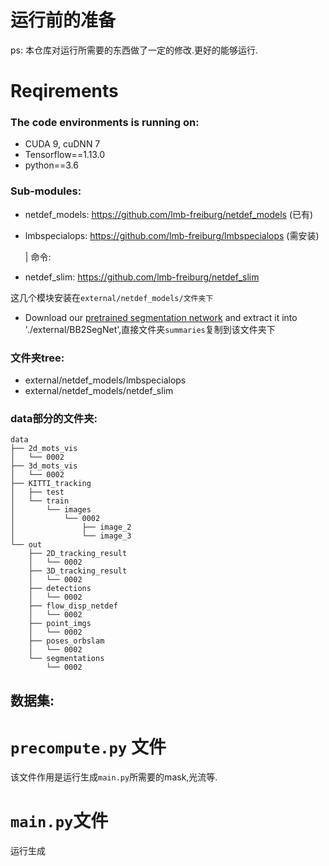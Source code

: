 # 运行前的准备
ps: 本仓库对运行所需要的东西做了一定的修改.更好的能够运行.
# Reqirements
### The code environments is running on:
- CUDA 9, cuDNN 7
- Tensorflow==1.13.0
- python==3.6 

### Sub-modules:
- netdef_models: https://github.com/lmb-freiburg/netdef_models (已有)
- lmbspecialops: https://github.com/lmb-freiburg/lmbspecialops (需安装)
  
  | 命令:
- netdef_slim: https://github.com/lmb-freiburg/netdef_slim

这几个模块安装在`external/netdef_models/文件夹下`

- Download our [pretrained segmentation network](https://drive.google.com/open?id=1Jj3VpAo7WJ-8Tvr7M3XLTA2WrUivvvNA) and extract it into './external/BB2SegNet',直接文件夹`summaries`复制到该文件夹下

### 文件夹tree:

- external/netdef_models/lmbspecialops
- external/netdef_models/netdef_slim
  
### data部分的文件夹:
```
data
├── 2d_mots_vis
│   └── 0002
├── 3d_mots_vis
│   └── 0002
├── KITTI_tracking
│   ├── test
│   └── train
│       └── images
│           └── 0002
│               ├── image_2
│               └── image_3
└── out
    ├── 2D_tracking_result
    │   └── 0002
    ├── 3D_tracking_result
    │   └── 0002
    ├── detections
    │   └── 0002
    ├── flow_disp_netdef
    │   └── 0002
    ├── point_imgs
    │   └── 0002
    ├── poses_orbslam
    │   └── 0002
    └── segmentations
        └── 0002
```

## 数据集:


# `precompute.py` 文件
该文件作用是运行生成`main.py`所需要的mask,光流等.


# `main.py`文件
运行生成
